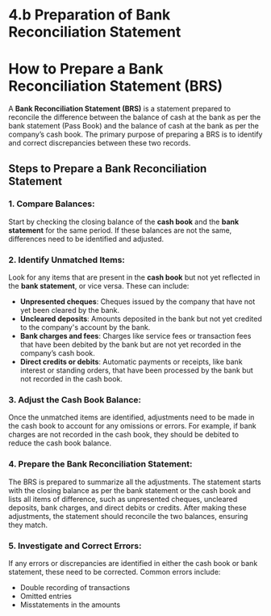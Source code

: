 # 4.b Preparation of Bank Reconciliation Statement

# How to Prepare a Bank Reconciliation Statement (BRS)

A **Bank Reconciliation Statement (BRS)** is a statement prepared to reconcile the difference between the balance of cash at the bank as per the bank statement (Pass Book) and the balance of cash at the bank as per the company’s cash book. The primary purpose of preparing a BRS is to identify and correct discrepancies between these two records.

## Steps to Prepare a Bank Reconciliation Statement

### 1. Compare Balances:
Start by checking the closing balance of the **cash book** and the **bank statement** for the same period. If these balances are not the same, differences need to be identified and adjusted.

### 2. Identify Unmatched Items:
Look for any items that are present in the **cash book** but not yet reflected in the **bank statement**, or vice versa. These can include:

- **Unpresented cheques**: Cheques issued by the company that have not yet been cleared by the bank.
- **Uncleared deposits**: Amounts deposited in the bank but not yet credited to the company's account by the bank.
- **Bank charges and fees**: Charges like service fees or transaction fees that have been debited by the bank but are not yet recorded in the company’s cash book.
- **Direct credits or debits**: Automatic payments or receipts, like bank interest or standing orders, that have been processed by the bank but not recorded in the cash book.

### 3. Adjust the Cash Book Balance:
Once the unmatched items are identified, adjustments need to be made in the cash book to account for any omissions or errors. For example, if bank charges are not recorded in the cash book, they should be debited to reduce the cash book balance.

### 4. Prepare the Bank Reconciliation Statement:
The BRS is prepared to summarize all the adjustments. The statement starts with the closing balance as per the bank statement or the cash book and lists all items of difference, such as unpresented cheques, uncleared deposits, bank charges, and direct debits or credits. After making these adjustments, the statement should reconcile the two balances, ensuring they match.

### 5. Investigate and Correct Errors:
If any errors or discrepancies are identified in either the cash book or bank statement, these need to be corrected. Common errors include:

- Double recording of transactions
- Omitted entries
- Misstatements in the amounts
